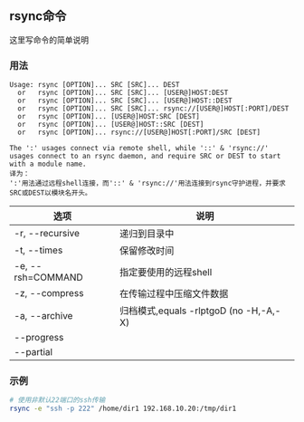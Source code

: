 ## rsync命令
这里写命令的简单说明

### 用法
```
Usage: rsync [OPTION]... SRC [SRC]... DEST
  or   rsync [OPTION]... SRC [SRC]... [USER@]HOST:DEST
  or   rsync [OPTION]... SRC [SRC]... [USER@]HOST::DEST
  or   rsync [OPTION]... SRC [SRC]... rsync://[USER@]HOST[:PORT]/DEST
  or   rsync [OPTION]... [USER@]HOST:SRC [DEST]
  or   rsync [OPTION]... [USER@]HOST::SRC [DEST]
  or   rsync [OPTION]... rsync://[USER@]HOST[:PORT]/SRC [DEST]

The ':' usages connect via remote shell, while '::' & 'rsync://' usages connect to an rsync daemon, and require SRC or DEST to start with a module name.
译为：
':'用法通过远程shell连接，而'::' & 'rsync://'用法连接到rsync守护进程，并要求SRC或DEST以模块名开头。

```

| 选项 | 说明
| --- | ---
| -r, --recursive | 递归到目录中
| -t, --times | 保留修改时间
| -e, --rsh=COMMAND | 指定要使用的远程shell
| -z, --compress | 在传输过程中压缩文件数据
| -a, --archive | 归档模式,equals -rlptgoD (no -H,-A,-X)
| --progress |
| --partial |



### 示例
```sh
# 使用非默认22端口的ssh传输
rsync -e "ssh -p 222" /home/dir1 192.168.10.20:/tmp/dir1

```
